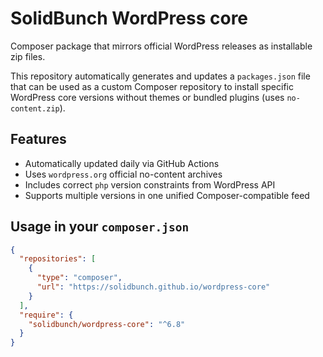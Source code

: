 # SolidBunch WordPress core

Composer package that mirrors official WordPress releases as installable zip files.

This repository automatically generates and updates a `packages.json` file that can be used as a custom Composer repository to install specific WordPress core versions without themes or bundled plugins (uses `no-content.zip`).

## Features

- Automatically updated daily via GitHub Actions
- Uses `wordpress.org` official no-content archives
- Includes correct `php` version constraints from WordPress API
- Supports multiple versions in one unified Composer-compatible feed

## Usage in your `composer.json`

```json
{
  "repositories": [
    {
      "type": "composer",
      "url": "https://solidbunch.github.io/wordpress-core"
    }
  ],
  "require": {
    "solidbunch/wordpress-core": "^6.8"
  }
}